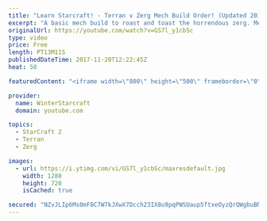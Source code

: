 ```yaml
---
title: "Learn Starcraft! - Terran v Zerg Mech Build Order! (Updated 2018)"
excerpt: "A basic mech build to roast and toast the horrendous zerg. Meant for lower level players looking for some direction! -- Watch live at https://www.twitch.tv/wintergaming"
originalUrl: https://youtube.com/watch?v=GS7l_y1cbSc
type: video
price: Free
length: PT13M11S
publishedDateTime: 2017-11-20T12:22:45Z
heat: 50

featuredContent: "<iframe width=\"800\" height=\"500\" frameborder=\"0\" src=\"https://www.youtube.com/embed/GS7l_y1cbSc\" allow=\"accelerometer; autoplay; encrypted-media; gyroscope; picture-in-picture\" allowfullscreen></iframe>"

provider:
  name: WinterStarcraft
  domain: youtube.com

topics:
  - StarCraft 2
  - Terran
  - Zerg

images:
  - url: https://i.ytimg.com/vi/GS7l_y1cbSc/maxresdefault.jpg
    width: 1280
    height: 720
    isCached: true

secured: "NZvJLIp6Ms0mF8C7W7kJXwX7Dcch23IX8u9pqPWSUaup5ftxeOyzQrQWgbuBNcCibTRTx7MZTzjrEa6UY3Cusx4jYBir9xjHOVU/QO9j1IU1K4usaZyyoInw0WegKRCQmgTK8IzBgKTEAU/MCnm86RuBoYJAqDGz5xl8znh8azzkEV3cCYPenLnlLuNkIVXt20WFm1ncPhzIX7kh6pzl+A36T1SQrjq1C/BSMp0k7Py5LEVUD1Z6ixnFj11gibDV9FxCMyWOOMLEYNBHr3fXG7RI86UtM0mf0X/22NSWpkBOgDAf5hN58bn9elSytOtaMtZkAcz0w+7slnUquMKjUkBRrBpbQdPdIG5DMUTDrw2kLn8Td3TvMK9TcWAX0FCB1VE1GJcr+IJMAOqtb8fSNJHwoQMIQmNB1k65nmOnGZQ=;KDsRF/WbU7l4jVuS168WPg=="
---
```


